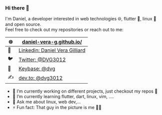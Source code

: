 ### Hi there 👋

I'm Daniel, a developer interested in web technologies 🌐, flutter 📱, linux 🐧 and open source.  
Feel free to check out my repositories or reach out to me:

| 🌐 | [daniel-vera-g.github.io/](https://daniel-vera-g.github.io/)                                  |
|---|-----------------------------------------------------------------------------------------------|
| 💼 | [Linkedin: Daniel Vera Gilliard](https://www.linkedin.com/in/daniel-vera-gilliard-b87568146/) |
| 🐦 | [Twitter: @DVG3012](https://twitter.com/DVG3012)                                              |
| 🔑 | [Keybase: @dvg](https://keybase.io/dvg)                                                       |
| ✍️ | [dev.to: @dvg3012](https://dev.to/dvg3012)                                                    |

- 🔭 I’m currently working on different projects, just checkout my repos 🤖
- 🌱 I’m currently learning flutter, dart, linux, vim, ....
- 💬 Ask me about linux, web dev,...
- ⚡ Fun fact: That guy in the picture is me 👨‍💻


<!-- TODO add better gh-stats in future -->

